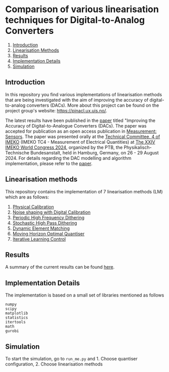 # Comparison of various linearisation techniques for Digital-to-Analog Converters 

1. [Introduction](#introduction)
2. [Linearisation Methods](#linearisation-methods)
3. [Results](#results)
4. [Implementation Details](#implementation-details)
5. [Simulation](#simulation)

## Introduction
In this repository you find various implementations of linearisation methods that are being investigated with the aim of improving the accuracy of digital-to-analog converters (DACs). More about this project can be found on the project group's website: https://pinacl.ux.uis.no/.

The latest results have been published in the [paper](publications/Methods_for_Improving_the_Accuracy_of_Digital_to_Analog_Converters.pdf) titled "Improving the Accuracy of Digital-to-Analogue Converters (DACs). The paper was accepted for publication as an open access publication in [Measurement: Sensors](https://www.sciencedirect.com/journal/measurement-sensors). The paper was presented orally at the [Technical Committee, 4 of IMEKO](https://www.imeko.org/index.php/tc4-homepage) (IMEKO TC4 - Measurement of Electrical Quantities) at [The XXIV IMEKO World Congress 2024](https://www.imeko2024.org/home), organized by the PTB, the Physikalisch-Technische Bundesanstalt, held in Hamburg, Germany, on 26 - 29 August 2024. For details regarding the DAC modelling and algorithm implementation, please refer to the [paper](publications/Methods_for_Improving_the_Accuracy_of_Digital_to_Analog_Converters.pdf).

## Linearisation methods 
This repository contains the implementation of 7 linearisation methods (LM) which are as follows:
1. [Physical Calibration](https://pubs.aip.org/aip/rsi/article-abstract/36/7/1062/462480/Double-Precision-Bidirectional-Self-Calibrating?redirectedFrom=fulltext)
2. [Noise shaping with Digital Calibration](https://ieeexplore.ieee.org/document/4061014)
3. [Periodic High Frequency Dithering](https://ieeexplore.ieee.org/document/823976)
4. [Stochastic High Pass Dithering](https://link.springer.com/article/10.1023/A:1008850101197)
5. [Dynamic Element Matching](https://ieeexplore.ieee.org/document/5420027)
6. [Moving Horizon Optimal Quantiser](https://ieeexplore.ieee.org/document/5420027)
7. [Iterative Learning Control](https://ieeexplore.ieee.org/abstract/document/10252330) 

## Results
A summary of the current results can be found [here](results/results.md).

## Implementation Details
The implementation is based on a small set of libraries mentioned as follows
```
numpy
scipy
matplotlib
statistics
itertools
math    
gurobi
```

## Simulation
To start the simulation, go to ```run_me.py``` and 
    1. Choose quantiser configuration,
    2. Choose linearisation methods